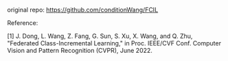 
original repo: https://github.com/conditionWang/FCIL

Reference:

[1] J. Dong, L. Wang, Z. Fang, G. Sun, S. Xu, X. Wang, and Q. Zhu, "Federated Class-Incremental Learning," in Proc. IEEE/CVF Conf. Computer Vision and Pattern Recognition (CVPR), June 2022.